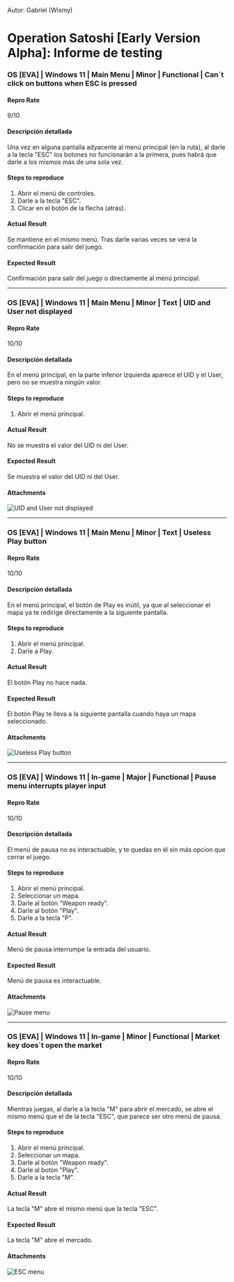 Autor: Gabriel (Wismy)

# Operation Satoshi \[Early Version Alpha\]: Informe de testing

### OS \[EVA\] | Windows 11 | Main Menu | Minor | Functional | Can´t click on buttons when ESC is pressed

#### Repro Rate
9/10

#### Descripción detallada
Una vez en alguna pantalla adyacente al menú principal (en la ruta), al darle a la tecla "ESC" los botones no funcionarán a la primera, pues habrá que darle a los mismos más de una sola vez.

#### Steps to reproduce
1. Abrir el menú de controles.
2. Darle a la tecla "ESC".
3. Clicar en el botón de la flecha (atrás).

#### Actual Result
Se mantiene en el mismo menú. Tras darle varias veces se verá la confirmación para salir del juego.

#### Expected Result
Confirmación para salir del juego o directamente al menú principal.

---

### OS \[EVA\] | Windows 11 | Main Menu | Minor | Text | UID and User not displayed

#### Repro Rate
10/10

#### Descripción detallada
En el menú principal, en la parte inferior izquierda aparece el UID y el User, pero no se muestra ningún valor.

#### Steps to reproduce
1. Abrir el menú principal.

#### Actual Result
No se muestra el valor del UID ni del User.

#### Expected Result
Se muestra el valor del UID ni del User.

#### Attachments
![UID and User not displayed](images/UID_USER.png)

---

### OS \[EVA\] | Windows 11 | Main Menu | Minor | Text | Useless Play button

#### Repro Rate
10/10

#### Descripción detallada
En el menú principal, el botón de Play es inútil, ya que al seleccionar el mapa ya te redirige directamente a la siguiente pantalla.

#### Steps to reproduce
1. Abrir el menú principal.
2. Darle a Play.

#### Actual Result
El botón Play no hace nada.

#### Expected Result
El botón Play te lleva a la siguiente pantalla cuando haya un mapa seleccionado.

#### Attachments
![Useless Play button](images/play_button.png)

---

### OS \[EVA\] | Windows 11 | In-game | Major | Functional | Pause menu interrupts player input

#### Repro Rate
10/10

#### Descripción detallada
El menú de pausa no es interactuable, y te quedas en él sin más opcion que cerrar el juego.

#### Steps to reproduce
1. Abrir el menú principal.
2. Seleccionar un mapa.
3. Darle al botón "Weapon ready".
4. Darle al botón "Play".
5. Darle a la tecla "P".

#### Actual Result
Menú de pausa interrumpe la entrada del usuario.

#### Expected Result
Menú de pausa es interactuable.

#### Attachments
![Pause menu](images/pause_menu.png)

---

### OS \[EVA\] | Windows 11 | In-game | Minor | Functional | Market key does´t open the market

#### Repro Rate
10/10

#### Descripción detallada
Mientras juegas, al darle a la tecla "M" para abrir el mercado, se abre el mismo menú que el de la tecla "ESC", que parece ser otro menú de pausa.

#### Steps to reproduce
1. Abrir el menú principal.
2. Seleccionar un mapa.
3. Darle al botón "Weapon ready".
4. Darle al botón "Play".
5. Darle a la tecla "M".

#### Actual Result
La tecla "M" abre el mismo menú que la tecla "ESC".

#### Expected Result
La tecla "M" abre el mercado.

#### Attachments
![ESC menu](images/esc_menu.png)
